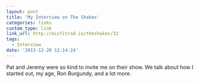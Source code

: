 ```yaml
---
layout: post
title: 'My Interview on The Shakes'
categories: links
custom_type: link
link_url: http://misfitrad.io/theshakes/33
tags:
  - Interview
date: '2013-12-20 12:14:24'
---
```

Pat and Jeremy were so kind to invite me on their show. We talk about how I started out, my age, Ron Burgundy, and a lot more.
